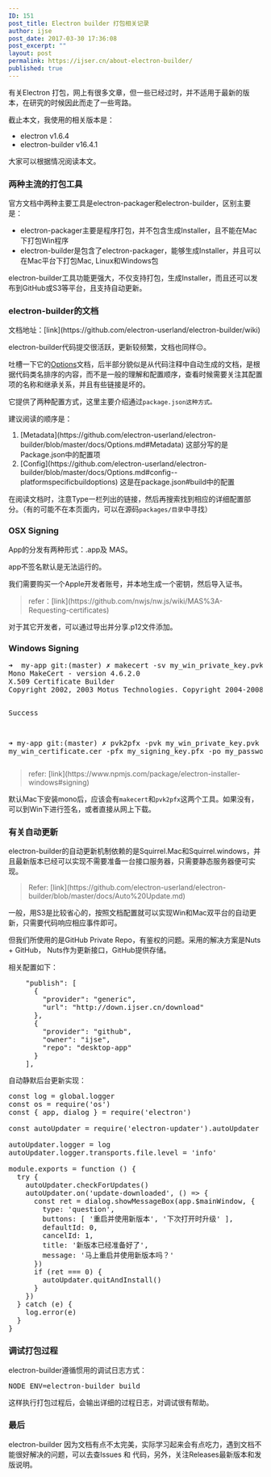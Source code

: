 ```yaml
---
ID: 151
post_title: Electron builder 打包相关记录
author: ijse
post_date: 2017-03-30 17:36:08
post_excerpt: ""
layout: post
permalink: https://ijser.cn/about-electron-builder/
published: true
---
```

有关Electron 打包，网上有很多文章，但一些已经过时，并不适用于最新的版本，在研究的时候因此而走了一些弯路。

截止本文，我使用的相关版本是：
<ul>
 	<li>electron v1.6.4</li>
 	<li>electron-builder v16.4.1</li>
</ul>
大家可以根据情况阅读本文。

<!--more-->
<h3>两种主流的打包工具</h3>
官方文档中两种主要工具是electron-packager和electron-builder，区别主要是：
<ul>
 	<li>electron-packager主要是程序打包，并不包含生成Installer，且不能在Mac下打包Win程序</li>
 	<li>electron-builder是包含了electron-packager，能够生成Installer，并且可以在Mac平台下打包Mac, Linux和Windows包</li>
</ul>
electron-builder工具功能更强大，不仅支持打包，生成Installer，而且还可以发布到GitHub或S3等平台，且支持自动更新。
<h3>electron-builder的文档</h3>
文档地址：[link](https://github.com/electron-userland/electron-builder/wiki)

electron-builder代码提交很活跃，更新较频繁，文档也同样😔。

吐槽一下它的[Options](https://github.com/electron-userland/electron-builder/wiki/Options)文档，后半部分貌似是从代码注释中自动生成的文档，是根据代码类名排序的内容，而不是一般的理解和配置顺序，查看时候需要关注其配置项的名称和继承关系，并且有些链接是坏的。

它提供了两种配置方式，这里主要介绍通过<code>package.json这种方式。</code>

建议阅读的顺序是：
<ol>
 	<li>[Metadata](https://github.com/electron-userland/electron-builder/blob/master/docs/Options.md#Metadata) 这部分写的是Package.json中的配置项</li>
 	<li>[Config](https://github.com/electron-userland/electron-builder/blob/master/docs/Options.md#config--platformspecificbuildoptions) 这是在package.json#build中的配置</li>
</ol>
在阅读文档时，注意Type一栏列出的链接，然后再搜索找到相应的详细配置部分。（有的可能不在本页面内，可以在源码<code>packages/目录</code>中寻找）
<h3>OSX Signing</h3>
App的分发有两种形式：.app及 MAS。

app不签名默认是无法运行的。

我们需要购买一个Apple开发者账号，并本地生成一个密钥，然后导入证书。
<blockquote>refer：[link](https://github.com/nwjs/nw.js/wiki/MAS%3A-Requesting-certificates)</blockquote>
对于其它开发者，可以通过导出并分享.p12文件添加。
<h3>Windows Signing</h3>
<pre class="lang:sh decode:true" title="Signing for Windows">➜  my-app git:(master) ✗ makecert -sv my_win_private_key.pvk -n "CN=MyWinCertificate" -b 01/01/2017 -e 01/01/2027 -r my_win_certificate.cer
Mono MakeCert - version 4.6.2.0
X.509 Certificate Builder
Copyright 2002, 2003 Motus Technologies. Copyright 2004-2008 Novell. BSD licensed.

Success

➜  my-app git:(master) ✗ pvk2pfx -pvk my_win_private_key.pvk -spc my_win_certificate.cer -pfx my_signing_key.pfx -po my_password</pre>
<blockquote>refer: [link](https://www.npmjs.com/package/electron-installer-windows#signing)</blockquote>
默认Mac下安装mono后，应该会有<code>makecert</code>和<code>pvk2pfx</code>这两个工具。如果没有，可以到Win下进行签名，或者直接从网上下载。
<h3>有关自动更新</h3>
electron-builder的自动更新机制依赖的是Squirrel.Mac和Squirrel.windows，并且最新版本已经可以实现不需要准备一台接口服务器，只需要静态服务器便可实现。
<blockquote>Refer: [link](https://github.com/electron-userland/electron-builder/blob/master/docs/Auto%20Update.md)</blockquote>
一般，用S3是比较省心的，按照文档配置就可以实现Win和Mac双平台的自动更新，只需要代码响应相应事件即可。

但我们所使用的是GitHub Private Repo，有鉴权的问题。采用的解决方案是Nuts + GitHub， Nuts作为更新接口，GitHub提供存储。

相关配置如下：
<pre class="lang:js decode:true">    "publish": [
      {
        "provider": "generic",
        "url": "http://down.ijser.cn/download"
      },
      {
        "provider": "github",
        "owner": "ijse",
        "repo": "desktop-app"
      }
    ],
</pre>
自动静默后台更新实现：
<pre class="lang:js decode:true ">const log = global.logger
const os = require('os')
const { app, dialog } = require('electron')

const autoUpdater = require('electron-updater').autoUpdater

autoUpdater.logger = log
autoUpdater.logger.transports.file.level = 'info'

module.exports = function () {
  try {
    autoUpdater.checkForUpdates()
    autoUpdater.on('update-downloaded', () =&gt; {
      const ret = dialog.showMessageBox(app.$mainWindow, {
        type: 'question',
        buttons: [ '重启并使用新版本', '下次打开时升级' ],
        defaultId: 0,
        cancelId: 1,
        title: '新版本已经准备好了',
        message: '马上重启并使用新版本吗？'
      })
      if (ret === 0) {
        autoUpdater.quitAndInstall()
      }
    })
  } catch (e) {
    log.error(e)
  }
}
</pre>
<h3>调试打包过程</h3>
electron-builder遵循惯用的调试日志方式：
<pre class="lang:default decode:true ">NODE_ENV=electron-builder build</pre>
这样执行打包过程后，会输出详细的过程日志，对调试很有帮助。
<h3>最后</h3>
electron-builder 因为文档有点不太完美，实际学习起来会有点吃力，遇到文档不能很好解决的问题，可以去查Issues 和 代码，另外，关注Releases最新版本和发版说明。